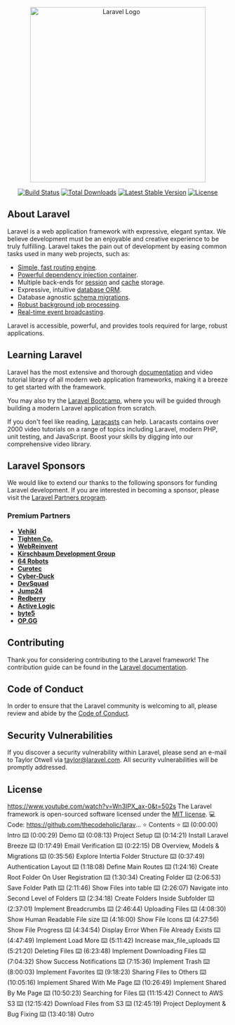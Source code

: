 <p align="center"><a href="https://laravel.com" target="_blank"><img src="https://raw.githubusercontent.com/laravel/art/master/logo-lockup/5%20SVG/2%20CMYK/1%20Full%20Color/laravel-logolockup-cmyk-red.svg" width="400" alt="Laravel Logo"></a></p>

<p align="center">
<a href="https://github.com/laravel/framework/actions"><img src="https://github.com/laravel/framework/workflows/tests/badge.svg" alt="Build Status"></a>
<a href="https://packagist.org/packages/laravel/framework"><img src="https://img.shields.io/packagist/dt/laravel/framework" alt="Total Downloads"></a>
<a href="https://packagist.org/packages/laravel/framework"><img src="https://img.shields.io/packagist/v/laravel/framework" alt="Latest Stable Version"></a>
<a href="https://packagist.org/packages/laravel/framework"><img src="https://img.shields.io/packagist/l/laravel/framework" alt="License"></a>
</p>

## About Laravel

Laravel is a web application framework with expressive, elegant syntax. We believe development must be an enjoyable and creative experience to be truly fulfilling. Laravel takes the pain out of development by easing common tasks used in many web projects, such as:

- [Simple, fast routing engine](https://laravel.com/docs/routing).
- [Powerful dependency injection container](https://laravel.com/docs/container).
- Multiple back-ends for [session](https://laravel.com/docs/session) and [cache](https://laravel.com/docs/cache) storage.
- Expressive, intuitive [database ORM](https://laravel.com/docs/eloquent).
- Database agnostic [schema migrations](https://laravel.com/docs/migrations).
- [Robust background job processing](https://laravel.com/docs/queues).
- [Real-time event broadcasting](https://laravel.com/docs/broadcasting).

Laravel is accessible, powerful, and provides tools required for large, robust applications.

## Learning Laravel

Laravel has the most extensive and thorough [documentation](https://laravel.com/docs) and video tutorial library of all modern web application frameworks, making it a breeze to get started with the framework.

You may also try the [Laravel Bootcamp](https://bootcamp.laravel.com), where you will be guided through building a modern Laravel application from scratch.

If you don't feel like reading, [Laracasts](https://laracasts.com) can help. Laracasts contains over 2000 video tutorials on a range of topics including Laravel, modern PHP, unit testing, and JavaScript. Boost your skills by digging into our comprehensive video library.

## Laravel Sponsors

We would like to extend our thanks to the following sponsors for funding Laravel development. If you are interested in becoming a sponsor, please visit the [Laravel Partners program](https://partners.laravel.com).

### Premium Partners

- **[Vehikl](https://vehikl.com/)**
- **[Tighten Co.](https://tighten.co)**
- **[WebReinvent](https://webreinvent.com/)**
- **[Kirschbaum Development Group](https://kirschbaumdevelopment.com)**
- **[64 Robots](https://64robots.com)**
- **[Curotec](https://www.curotec.com/services/technologies/laravel/)**
- **[Cyber-Duck](https://cyber-duck.co.uk)**
- **[DevSquad](https://devsquad.com/hire-laravel-developers)**
- **[Jump24](https://jump24.co.uk)**
- **[Redberry](https://redberry.international/laravel/)**
- **[Active Logic](https://activelogic.com)**
- **[byte5](https://byte5.de)**
- **[OP.GG](https://op.gg)**

## Contributing

Thank you for considering contributing to the Laravel framework! The contribution guide can be found in the [Laravel documentation](https://laravel.com/docs/contributions).

## Code of Conduct

In order to ensure that the Laravel community is welcoming to all, please review and abide by the [Code of Conduct](https://laravel.com/docs/contributions#code-of-conduct).

## Security Vulnerabilities

If you discover a security vulnerability within Laravel, please send an e-mail to Taylor Otwell via [taylor@laravel.com](mailto:taylor@laravel.com). All security vulnerabilities will be promptly addressed.

## License

https://www.youtube.com/watch?v=Wn3IPX_ax-0&t=502s
The Laravel framework is open-sourced software licensed under the [MIT license](https://opensource.org/licenses/MIT).
💻 Code: https://github.com/thecodeholic/larav...
⭐️ Contents ⭐️
⌨️ (0:00:00) Intro
⌨️ (0:00:29) Demo
⌨️ (0:08:13) Project Setup
⌨️ (0:14:21) Install Laravel Breeze
⌨️ (0:17:49) Email Verification
⌨️ (0:22:15) DB Overview, Models & Migrations
⌨️ (0:35:56) Explore Intertia Folder Structure
⌨️ (0:37:49) Authentication Layout
⌨️ (1:18:08) Define Main Routes
⌨️ (1:24:16) Create Root Folder On User Registration
⌨️ (1:30:34) Creating Folder
⌨️ (2:06:53) Save Folder Path
⌨️ (2:11:46) Show Files into table
⌨️ (2:26:07) Navigate into Second Level of Folders
⌨️ (2:34:18) Create Folders Inside Subfolder
⌨️ (2:37:01) Implement Breadcrumbs
⌨️ (2:46:44) Uploading Files
⌨️ (4:08:30) Show Human Readable File size
⌨️ (4:16:00) Show File Icons
⌨️ (4:27:56) Show File Progress
⌨️ (4:34:54) Display Error When File Already Exists
⌨️ (4:47:49) Implement Load More
⌨️ (5:11:42) Increase max_file_uploads
⌨️ (5:21:20) Deleting Files
⌨️ (6:23:48) Implement Downloading Files
⌨️ (7:04:32) Show Success Notifications
⌨️ (7:15:36) Implement Trash
⌨️ (8:00:03) Implement Favorites
⌨️ (9:18:23) Sharing Files to Others
⌨️ (10:05:16) Implement Shared With Me Page
⌨️ (10:26:49) Implement Shared By Me Page
⌨️ (10:50:23) Searching for Files
⌨️ (11:15:42) Connect to AWS S3
⌨️ (12:15:42) Download Files from S3
⌨️ (12:45:19) Project Deployment & Bug Fixing
⌨️ (13:40:18) Outro

